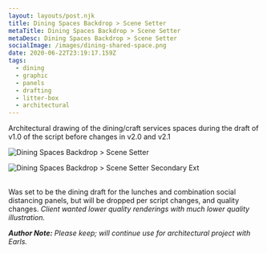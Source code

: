 ```yaml
---
layout: layouts/post.njk
title: Dining Spaces Backdrop > Scene Setter
metaTitle: Dining Spaces Backdrop > Scene Setter
metaDesc: Dining Spaces Backdrop > Scene Setter
socialImage: /images/dining-shared-space.png
date: 2020-06-22T23:19:17.159Z
tags:
  - dining
  - graphic
  - panels
  - drafting
  - litter-box
  - architectural
---
```

Architectural drawing of the dining/craft services spaces during the draft of v1.0 of the script before changes in v2.0 and v2.1

![Dining Spaces Backdrop > Scene Setter ](/images/dining-shared-space.png "Dining Spaces Backdrop > Scene Setter")

![Dining Spaces Backdrop > Scene Setter Secondary Ext](/images/extended-dining-areas.png "Dining Spaces Backdrop > Scene Setter Secondary Ext")

\
Was set to be the dining draft for the lunches and combination social distancing panels, but will be dropped per script changes, and quality changes. *Client wanted lower quality renderings with much lower quality illustration.*

***Author Note:** Please keep; will continue use for architectural project with Earls.*